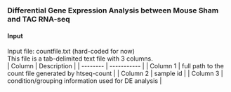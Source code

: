 ### Differential Gene Expression Analysis between Mouse Sham and TAC RNA-seq
  
  
#### Input  
Input file: countfile.txt (hard-coded for now)      
This file is a tab-delimited text file with 3 columns.  
| Column   | Description |
| -------- | ----------- |
| Column 1 | full path to the count file generated by htseq-count |
| Column 2 | sample id                                            |
| Column 3 | condition/grouping information used for DE analysis  |  
  

